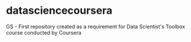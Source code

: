 datasciencecoursera
===================

GS - First repository created as a requirement for Data Scientist's Toolbox course conducted by Coursera
